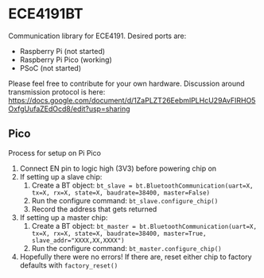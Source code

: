 # ECE4191BT

Communication library for ECE4191. Desired ports are:

- Raspberry Pi (not started)
- Raspberry Pi Pico (working)
- PSoC (not started)

Please feel free to contribute for your own hardware. Discussion around transmission protocol is here: https://docs.google.com/document/d/1ZaPLZT26EebmlPLHcU29AvFIRHO5OxfgUufaZEdOcd8/edit?usp=sharing

## Pico
Process for setup on Pi Pico

1. Connect EN pin to logic high (3V3) before powering chip on
2. If setting up a slave chip:
    1. Create a BT object: `bt_slave = bt.BluetoothCommunication(uart=X, tx=X, rx=X, state=X, baudrate=38400, master=False)`
    2. Run the configure command: `bt_slave.configure_chip()`
    3. Record the address that gets returned
3. If setting up a master chip:
    1. Create a BT object: `bt_master = bt.BluetoothCommunication(uart=X, tx=X, rx=X, state=X, baudrate=38400, master=True, slave_addr="XXXX,XX,XXXX")`
    2. Run the configure command: `bt_master.configure_chip()`
4. Hopefully there were no errors! If there are, reset either chip to factory defaults with `factory_reset()`